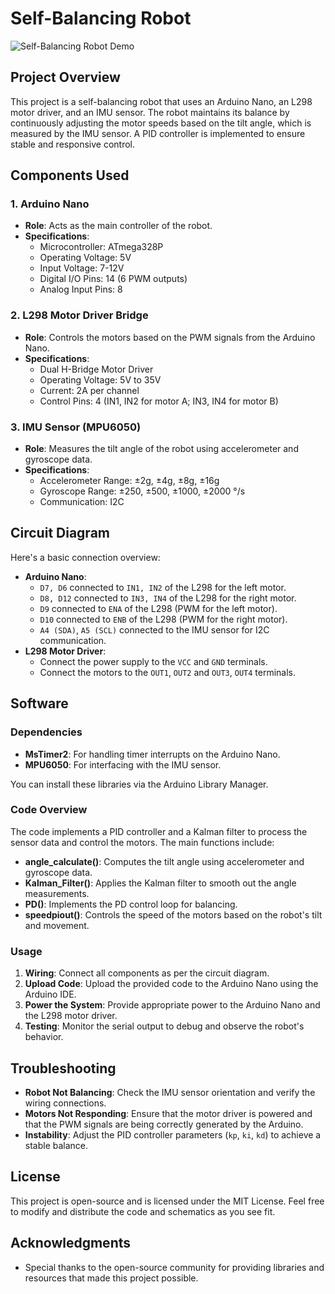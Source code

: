 # Self-Balancing Robot

![Self-Balancing Robot Demo](robot_demo.gif)

## Project Overview

This project is a self-balancing robot that uses an Arduino Nano, an L298 motor driver, and an IMU sensor. The robot maintains its balance by continuously adjusting the motor speeds based on the tilt angle, which is measured by the IMU sensor. A PID controller is implemented to ensure stable and responsive control.

## Components Used

### 1. Arduino Nano
- **Role**: Acts as the main controller of the robot.
- **Specifications**: 
  - Microcontroller: ATmega328P
  - Operating Voltage: 5V
  - Input Voltage: 7-12V
  - Digital I/O Pins: 14 (6 PWM outputs)
  - Analog Input Pins: 8

### 2. L298 Motor Driver Bridge
- **Role**: Controls the motors based on the PWM signals from the Arduino Nano.
- **Specifications**:
  - Dual H-Bridge Motor Driver
  - Operating Voltage: 5V to 35V
  - Current: 2A per channel
  - Control Pins: 4 (IN1, IN2 for motor A; IN3, IN4 for motor B)

### 3. IMU Sensor (MPU6050)
- **Role**: Measures the tilt angle of the robot using accelerometer and gyroscope data.
- **Specifications**:
  - Accelerometer Range: ±2g, ±4g, ±8g, ±16g
  - Gyroscope Range: ±250, ±500, ±1000, ±2000 °/s
  - Communication: I2C

## Circuit Diagram

Here's a basic connection overview:
- **Arduino Nano**:
  - `D7, D6` connected to `IN1, IN2` of the L298 for the left motor.
  - `D8, D12` connected to `IN3, IN4` of the L298 for the right motor.
  - `D9` connected to `ENA` of the L298 (PWM for the left motor).
  - `D10` connected to `ENB` of the L298 (PWM for the right motor).
  - `A4 (SDA)`, `A5 (SCL)` connected to the IMU sensor for I2C communication.
- **L298 Motor Driver**:
  - Connect the power supply to the `VCC` and `GND` terminals.
  - Connect the motors to the `OUT1`, `OUT2` and `OUT3`, `OUT4` terminals.
  
## Software

### Dependencies
- **MsTimer2**: For handling timer interrupts on the Arduino Nano.
- **MPU6050**: For interfacing with the IMU sensor.

You can install these libraries via the Arduino Library Manager.

### Code Overview
The code implements a PID controller and a Kalman filter to process the sensor data and control the motors. The main functions include:
- **angle_calculate()**: Computes the tilt angle using accelerometer and gyroscope data.
- **Kalman_Filter()**: Applies the Kalman filter to smooth out the angle measurements.
- **PD()**: Implements the PD control loop for balancing.
- **speedpiout()**: Controls the speed of the motors based on the robot's tilt and movement.

### Usage
1. **Wiring**: Connect all components as per the circuit diagram.
2. **Upload Code**: Upload the provided code to the Arduino Nano using the Arduino IDE.
3. **Power the System**: Provide appropriate power to the Arduino Nano and the L298 motor driver.
4. **Testing**: Monitor the serial output to debug and observe the robot's behavior.

## Troubleshooting

- **Robot Not Balancing**: Check the IMU sensor orientation and verify the wiring connections.
- **Motors Not Responding**: Ensure that the motor driver is powered and that the PWM signals are being correctly generated by the Arduino.
- **Instability**: Adjust the PID controller parameters (`kp`, `ki`, `kd`) to achieve a stable balance.

## License

This project is open-source and is licensed under the MIT License. Feel free to modify and distribute the code and schematics as you see fit.

## Acknowledgments

- Special thanks to the open-source community for providing libraries and resources that made this project possible.
